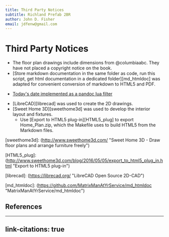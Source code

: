 ```yaml
---
title: Third Party Notices
subtitle: Richland Prefab 2BR
author: John D. Fisher
email: jdfenw@gmail.com
---
```


# Third Party Notices

* The floor plan drawings include dimensions from @columbiaabc. They have not
  placed a copyright notice on the book.
* [Store markdown documentation in the same folder as code, run this script,
  get html documentation in a dedicated folder][md_htmldoc] was adapted for
  convenient conversion of markdown to HTML5 and PDF.
- [Today's date implemented as a pandoc lua filter](https://pandoc.org/lua-filters.html#setting-the-date-in-the-metadata "Setting the date in the metadata")
* [LibreCAD][librecad] was used to create the 2D drawings.
* [Sweet Home 3D][sweethome3d] was used to develop the interior layout and fixtures.
  - Use [Export to HTML5 plug-in][HTML5_plug] to export Home_Plan.zip, which the
    Makefile uses to build HTML5 from the Markdown files.

[sweethome3d]: (http://www.sweethome3d.com/ "Sweet Home 3D - Draw floor plans and arrange furniture freely")

[HTML5_plug]: (http://www.sweethome3d.com/blog/2016/05/05/export_to_html5_plug_in.html "Export to HTML5 plug-in")

[librecad]: (https://librecad.org/ "LibreCAD Open Source 2D-CAD")

[md_htmldoc]: (https://github.com/MatrixManAtYrService/md_htmldoc "MatrixManAtYrService/md_htmldoc")

## References

<!--
pandoc  --to="html" --output="THIRD-PARTY-NOTICESE.html" --standalone
        --bibliography="biblio.bib"
        --bibliography="biblio.bib" --csl="ieee.csl" "THIRD-PARTY-NOTICESE.md"
-->

---
link-citations: true
---

